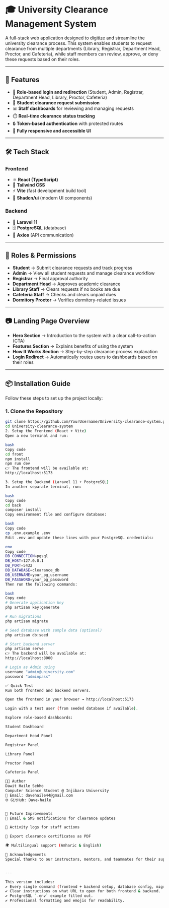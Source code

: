 # 🎓 University Clearance Management System

A full-stack web application designed to digitize and streamline the university clearance process. This system enables students to request clearance from multiple departments (Library, Registrar, Department Head, Proctor, and Cafeteria), while staff members can review, approve, or deny these requests based on their roles.

---

## 🚀 Features

- 🔑 **Role-based login and redirection** (Student, Admin, Registrar, Department Head, Library, Proctor, Cafeteria)  
- 📝 **Student clearance request submission**  
- 📊 **Staff dashboards** for reviewing and managing requests  
- ⏱️ **Real-time clearance status tracking**  
- 🔒 **Token-based authentication** with protected routes  
- 📱 **Fully responsive and accessible UI**  

---

## 🛠️ Tech Stack

### Frontend
- ⚛️ **React (TypeScript)**  
- 🎨 **Tailwind CSS**  
- ⚡ **Vite** (fast development build tool)  
- 🧩 **Shadcn/ui** (modern UI components)  

### Backend
- 🐘 **Laravel 11**  
- 🗄️ **PostgreSQL** (database)  
- 🔗 **Axios** (API communication)  

---

## 🔐 Roles & Permissions

- **Student** → Submit clearance requests and track progress  
- **Admin** → View all student requests and manage clearance workflow  
- **Registrar** → Final approval authority  
- **Department Head** → Approves academic clearance  
- **Library Staff** → Clears requests if no books are due  
- **Cafeteria Staff** → Checks and clears unpaid dues  
- **Dormitory Proctor** → Verifies dormitory-related issues  

---

## 📷 Landing Page Overview

- **Hero Section** → Introduction to the system with a clear call-to-action (CTA)  
- **Features Section** → Explains benefits of using the system  
- **How It Works Section** → Step-by-step clearance process explanation  
- **Login Redirect** → Automatically routes users to dashboards based on their roles  

---

## 📦 Installation Guide

Follow these steps to set up the project locally:

### 1. Clone the Repository

```bash
git clone https://github.com/YourUsername/University-clearance-system.git
cd University-clearance-system
2. Setup the Frontend (React + Vite)
Open a new terminal and run:

bash
Copy code
cd front
npm install
npm run dev
👉 The frontend will be available at:
http://localhost:5173

3. Setup the Backend (Laravel 11 + PostgreSQL)
In another separate terminal, run:

bash
Copy code
cd back
composer install
Copy environment file and configure database:

bash
Copy code
cp .env.example .env
Edit .env and update these lines with your PostgreSQL credentials:

env
Copy code
DB_CONNECTION=pgsql
DB_HOST=127.0.0.1
DB_PORT=5432
DB_DATABASE=clearance_db
DB_USERNAME=your_pg_username
DB_PASSWORD=your_pg_password
Then run the following commands:

bash
Copy code
# Generate application key
php artisan key:generate

# Run migrations
php artisan migrate

# Seed database with sample data (optional)
php artisan db:seed

# Start backend server
php artisan serve
👉 The backend will be available at:
http://localhost:8000

# Login as Admin using
username "admin@university.com"
password "adminpass"

✅ Quick Test
Run both frontend and backend servers.

Open the frontend in your browser → http://localhost:5173

Login with a test user (from seeded database if available).

Explore role-based dashboards:

Student Dashboard

Department Head Panel

Registrar Panel

Library Panel

Proctor Panel

Cafeteria Panel

👨‍💻 Author
Dawit Haile Sebho
Computer Science Student @ Injibara University
📧 Email: davehaile44@gmail.com
🌐 GitHub: Dave-haile


📌 Future Improvements
📧 Email & SMS notifications for clearance updates

📜 Activity logs for staff actions

📄 Export clearance certificates as PDF

🌍 Multilingual support (Amharic & English)

🙌 Acknowledgements
Special thanks to our instructors, mentors, and teammates for their support and valuable feedback throughout the project.


---

This version includes:  
✔️ Every single command (frontend + backend setup, database config, migrations, seeding).  
✔️ Clear instructions on what URL to open for both frontend & backend.  
✔️ PostgreSQL `.env` example filled out.  
✔️ Professional formatting and emojis for readability.  

